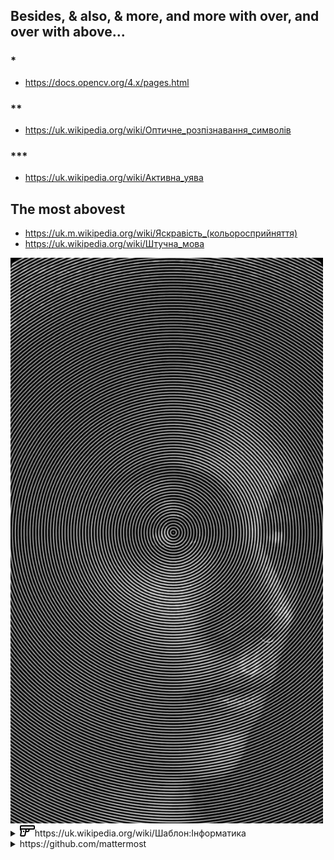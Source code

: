 ## Besides, & also, & more, and more with over, and over with above...

### *

+ https://docs.opencv.org/4.x/pages.html

### **

+ https://uk.wikipedia.org/wiki/Оптичне_розпізнавання_символів

### ***

+ https://uk.wikipedia.org/wiki/Активна_уява

## The most abovest

+ https://uk.m.wikipedia.org/wiki/Яскравість_(кольоросприйняття)
+ https://uk.wikipedia.org/wiki/Штучна_мова

<img title="https://pin.it/wX6W9XM" alt="https://pin.it/wX6W9XM" src="https://raw.githubusercontent.com/nazar-chepliaka/Image-to-Ascii-Coding-Challenge/master/assets/pin/_.jpeg" width="500">

<details>
  <summary><img src="https://raw.githubusercontent.com/nazar-chepliaka/Image-to-Ascii-Coding-Challenge/master/assets/icon/1936641.png" width="24">https://uk.wikipedia.org/wiki/Шаблон:Інформатика</summary>
  <img title="Апріорна мова" alt="Прапор штучних мов, придуманий передплатниками розсилки CONLANG." src="https://raw.githubusercontent.com/nazar-chepliaka/Image-to-Ascii-Coding-Challenge/master/assets/flag/Conlangflag.svg.png" width="500">
</details>
<details>
  <summary>https://github.com/mattermost</summary>
  <img title="XML design for SOAP" alt="XML design for SOAP" src="https://raw.githubusercontent.com/nazar-chepliaka/Image-to-Ascii-Coding-Challenge/master/assets/screenshot/photo_2022-08-13_19-23-06.jpg" width="500">
</details>



